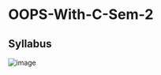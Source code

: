 # OOPS-With-C-Sem-2



## Syllabus

![image](https://github.com/user-attachments/assets/8c748615-b721-4e21-9e0d-31f336b48f45)
